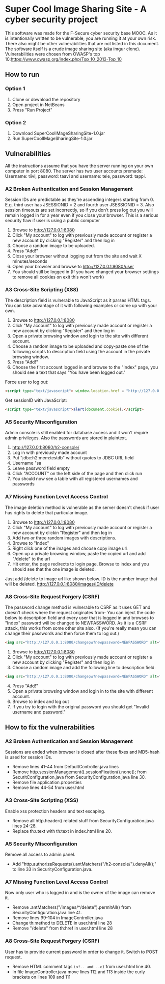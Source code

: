 # Super Cool Image Sharing Site - A cyber security project #
This software was made for the F-Secure cyber security base MOOC.
As it is intentionally written to be vulnerable, you are running it at your own risk.
There also might be other vulnerabilities that are not listed in this document.
The software itself is a crude image sharing site (aka imgur clone).
Vulnerabilities were chosen from OWASP's top 10:https://www.owasp.org/index.php/Top_10_2013-Top_10
## How to run ##

### Option 1 ###
1. Clone or download the repository 
2. Open project in NetBeans
3. Press "Run Project"

### Option 2 ###
1. Download SuperCoolIMageSharingSite-1.0.jar
2. Run SuperCoolIMageSharingSite-1.0.jar

## Vulnerabilities ##
All the instructions assume that you have the server running on your own computer in port 8080. The server has two user accounts premade: 
Username: tiivi, password: taavi and username: tele, password: tappi.

### A2 Broken Authentication and Session Management ###
Session IDs are predictable as they're ascending integers starting from 0. E.g. third user has JSESSIONID = 2 and fourth user JSESSIONID = 3.
Also session timeouts are set incorrectly, so if you don't press log out you will remain logged in for a year even if you close your browser. This is a serious security flaw if user is using a public computer

1. Browse to http://127.0.0.1:8080
2. Click "My account" to log with previously made account or register a new account by clicking "Register" and then log in
3. Choose a random image to be uploaded.
4. Press "Add!"
5. Close your browser without logging out from the site and wait X minutes/seconds
6. Open your browser and browse to http://127.0.0.1:8080/user
7. You should still be logged in (If you have changed your browser settings to remove all cookies on exit this won't work)


### A3 Cross-Site Scripting (XSS) ###
The description field is vulnerable to JavaScript as it parses HTML tags. You can take advantage of it with following examples or come up with your own.

1. Browse to http://127.0.0.1:8080
2. Click "My account" to log with previously made account or register a new account by clicking "Register" and then log in
3. Open a private browsing window and login to the site with different account.
3. Choose a random image to be uploaded and copy-paste one of the following scripts to description field using the account in the private browsing window.
4. Press "Add!"
5. Choose the first account logged in and browse to the "Index" page, you should see a text that says "You have been logged out."

Force user to log out:
```html
<script type="text/javascript"> window.location.href = "http://127.0.0.1:8080/logout";</script>
```
Get sessionID with JavaScript:
```html
<script type="text/javascript">alert(document.cookie);</script>
```

### A5 Security Misconfiguration ###
Admin console is still enabled for database access and it won't require admin privileges. Also the passwords are stored in plaintext.

1. http://127.0.0.1:8080/h2-console/
2. Log in with previously made account
3. Put "jdbc:h2:mem:testdb" without quotes to JDBC URL field
4. Username "sa
5. Leave password field empty
6. Click "ACCOUNT" on the left side of the page and then click run
7. You should now see a table with all registered usernames and passwords


### A7 Missing Function Level Access Control ###
The image deletion method is vulnerable as the server doesn't check if user has rights to delete that particular image.

1. Browse to http://127.0.0.1:8080
2. Click "My account" to log with previously made account or register a new account by clickin "Register" and then log in
3. Add two or three random images with descriptions.
4. Browse to "Index"
5. Right click one of the images and choose copy image url.
6. Open up a private browsing window, paste the copied url and add "/delete" to the url
7. Hit enter, the page redirects to login page. Browse to index and you should see that the one image is deleted.

Just add /delete to image url like shown below. ID is the number image that will be deleted.
http://127.0.0.1:8080/images/ID/delete


### A8 Cross-Site Request Forgery (CSRF)
The password change method is vulnerable to CSRF as it uses GET and doesn't check where the request originates from- You can inject the code below to description field and every user that is logged in
and browses to "Index" password will be changed to NEWPASSWORD. As it is a CSRF attack, this works from some other site also. 
(If you're really mean you can change their passwords and then force them to log out.)
```html
<img src="http://127.0.0.1:8080/changepw?newpassword=NEWPASSWORD" alt="PWNED"/>
```
1. Browse to http://127.0.0.1:8080
2. Click "My account" to log with previously made account or register a new account by clicking "Register" and then log in
3. Choose a random image and add the following line to description field:
```html
<img src="http://127.0.0.1:8080/changepw?newpassword=NEWPASSWORD" alt="PWNED"/>
```
4. Press "Add!"
5. Open a private browsing window and login in to the site with different account.
6. Browse to index and log out
7. If you try to login with the original password you should get "Invalid username and password." 



## How to fix the vulnerabilities ##

### A2 Broken Authentication and Session Management ###
Sessions are ended when browser is closed after these fixes and MD5-hash is used for session IDs.
* Remove lines 41-44 from DefaultController.java lines 
* Remove http.sessionManagement().sessionFixation().none(); from SecuritConfiguration.java from SecurityConfiguration.java line 30.
* Remove file application.properties
* Remove lines 44-54 from user.html

### A3 Cross-Site Scripting (XSS) ###
Enable xss protection headers and text escaping.
* Remove all http.header() related stuff from SecurityConfiguration.java lines 24-28.
* Replace th:utext with th:text in index.html line 20.

### A5 Security Misconfiguration ###
Remove all access to admin panel.
* Add "http.authorizeRequests().antMatchers("/h2-console/").denyAll();" to line 33 in SecurityConfiguration.java.

### A7 Missing Function Level Access Control  ###
Now only user who is logged in and is the owner of the image can remove it.
* Remove .antMatchers("/images/*/delete").permitAll() from SecurityConfiguration.java line 41.
* Remove lines 99-104 in ImageController.java
* Change th:method to DELETE in user.html line 28
* Remove "/delete" from th:href in user.html line 28


### A8 Cross-Site Request Forgery (CSRF) ### 
User has to provide current password in order to change it. Switch to POST request.
* Remove HTML comment tags ```(<!-- and -->)``` from user.html line 40.
* In file ImageController.java move lines 112 and 113 inside the curly brackets on lines 109 and 111


